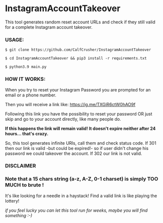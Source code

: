 # InstagramAccountTakeover

This tool generates random reset account URLs and check if they still valid for a complete Instagram account takeover.

### USAGE:

`$ git clone https://github.com/CalfCrusher/InstagramAccountTakeover`

`$ cd InstagramAccountTakeover && pip3 install -r requirements.txt`

`$ python3.9 main.py`

### HOW IT WORKS:

When you try to reset your Instagram Password you are prompted for an email or a phone number.

Then you will receive a link like: https://ig.me/TXGiR6ctW0hAO9f

Following this link you have the possibility to reset your password OR just skip and go to your account directly, like many people do.

**If this happens the link will remain valid! It doesn't expire neither after 24 hours... that's crazy.**

So, this tool generates infinite URIs, call them and check status code. If 301 then our link is valid -but could be expired!- so if user didn't change his password we could takeover the account. If 302 our link is not valid.

### DISCLAIMER

### Note that a 15 chars string (a-z, A-Z, 0-1 charset) is simply TOO MUCH to brute !
It's like looking for a needle in a haystack! Find a valid link is like playing the lottery!

*if you feel lucky you can let this tool run for weeks, maybe you will find something :-)*

